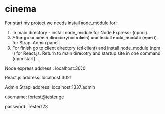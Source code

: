 # cinema
For start my project we needs install node_module for:
  1) In main directory - install node_module for Node Express- (npm i).
  2) After go to admin directory(cd admin) and install node_module (npm i) for Strapi Admin panel.
  3) For finish go to client directory (cd client) and install node_module (npm i) for React.js.
Return to main direcotry and startup site in one command (npm start).

Node express address : localhost:3020

React.js address: localhost:3021

Admin Strapi address: localhost:1337/admin

  username: fortest@tester.ge

  password: Tester123
 


